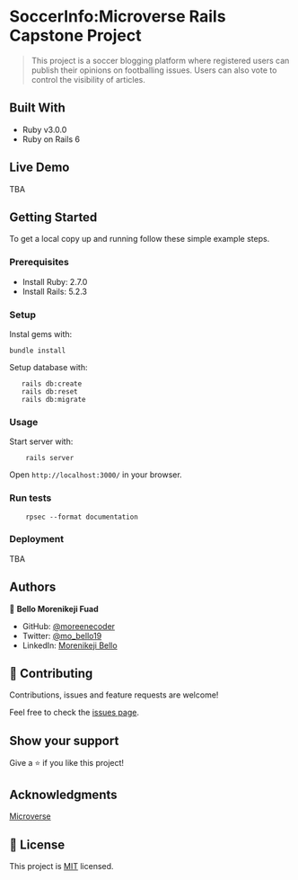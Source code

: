 # SoccerInfo:Microverse Rails Capstone Project

> This project is a soccer blogging platform where registered users can publish their opinions on footballing issues. Users can also vote to control the visibility of articles.

## Built With

- Ruby v3.0.0
- Ruby on Rails 6

## Live Demo

TBA

## Getting Started

To get a local copy up and running follow these simple example steps.

### Prerequisites

- Install Ruby: 2.7.0
- Install Rails: 5.2.3

### Setup

Instal gems with:

```
bundle install
```

Setup database with:

```
   rails db:create
   rails db:reset
   rails db:migrate
```

### Usage

Start server with:

```
    rails server
```

Open `http://localhost:3000/` in your browser.

### Run tests

```
    rpsec --format documentation
```

### Deployment

TBA

## Authors

👤 **Bello Morenikeji Fuad**

- GitHub: [@moreenecoder](https://github.com/Moreneecoder)
- Twitter: [@mo_bello19](https://twitter.com/mo_bello19)
- LinkedIn: [Morenikeji Bello](https://linkedin.com/morenikeji-bello)

## 🤝 Contributing

Contributions, issues and feature requests are welcome!

Feel free to check the [issues page](issues/).

## Show your support

Give a ⭐️ if you like this project!

## Acknowledgments

[Microverse](https://microverse.org)

## 📝 License

This project is [MIT](./LICENSE) licensed.
